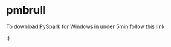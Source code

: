 # pmbrull

To download PySpark for Windows in under 5min follow this [link](https://medium.com/@GalarnykMichael/install-spark-on-windows-pyspark-4498a5d8d66c)

:)

